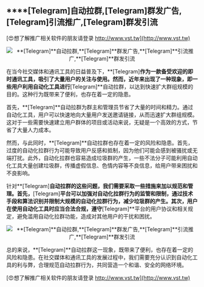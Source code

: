## ****[Telegram]**自动拉群,**[Telegram]**群发广告,**[Telegram]**引流推广,**[Telegram]**群发引流**

[😍想了解推广相关软件的朋友请登录 http://www.vst.tw](http://www.vst.tw)

 <center><img src="https://vst.tw/MP4/tuiguang/png/4.png" alt="**[Telegram]**自动拉群,**[Telegram]**群发广告,**[Telegram]**引流推广,**[Telegram]**群发引流"></center>

在当今社交媒体和通讯工具的日益普及下，**[Telegram]**作为一款备受欢迎的即时通讯工具，吸引了大量用户的关注与使用。然而，近年来出现了一种现象，即一些用户利用自动化工具进行**[Telegram]**自动拉群，以达到快速扩大群组规模的目的。这种行为既带来了便利，也存在着一定的隐患。

首先，**[Telegram]**自动拉群为群主和管理员节省了大量的时间和精力。通过自动化工具，用户可以快速地向大量用户发送邀请链接，从而迅速扩大群组规模。这对于一些需要快速建立用户群体的项目或活动来说，无疑是一个高效的方式，节省了大量人力成本。

然而，与此同时，**[Telegram]**自动拉群也存在着一定的风险和隐患。首先，过度的自动化拉群行为可能导致用户反感和抵制，因为他们可能会感到被骚扰或无端打扰。此外，自动化拉群也容易造成垃圾群的产生，一些不法分子可能利用自动化工具大量创建垃圾群，传播虚假信息、色情内容等不良信息，给用户带来困扰和不良影响。

针对**[Telegram]**自动拉群的这些问题，我们需要采取一些措施来加以规范和管理。首先，**[Telegram]**平台可以加强对自动化拉群行为的监管和限制，通过技术手段和算法识别并限制大规模的自动化拉群行为，减少垃圾群的产生。其次，用户在使用自动化工具时应当合法合规，遵守**[Telegram]**平台的用户协议和相关规定，避免滥用自动化拉群功能，造成对其他用户的干扰和困扰。

 <center><img src="https://vst.tw/MP4/tuiguang/png/2.png" alt="**[Telegram]**自动拉群,**[Telegram]**群发广告,**[Telegram]**引流推广,**[Telegram]**群发引流"></center>

总的来说，**[Telegram]**自动拉群这一现象，既带来了便利，也存在着一定的风险和隐患。在社交媒体和通讯工具的发展过程中，我们需要充分认识到自动化工具的利与弊，合理规范自动拉群行为，共同营造一个和谐、安全的网络环境。

[😍想了解推广相关软件的朋友请登录 http://www.vst.tw](http://www.vst.tw)



